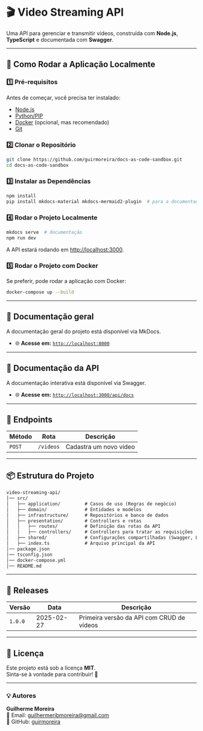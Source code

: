 # 🎬 Video Streaming API

Uma API para gerenciar e transmitir vídeos, construída com **Node.js**, **TypeScript** e documentada com **Swagger**.

---

## 🚀 Como Rodar a Aplicação Localmente

### 1️⃣ Pré-requisitos  

Antes de começar, você precisa ter instalado:

- [Node.js](https://nodejs.org/)
- [Python/PIP](https://python.org/)
- [Docker](https://www.docker.com/) (opcional, mas recomendado)
- [Git](https://git-scm.com/)

### 2️⃣ Clonar o Repositório  

```bash
git clone https://github.com/guirmoreira/docs-as-code-sandbox.git
cd docs-as-code-sandbox
```

### 3️⃣ Instalar as Dependências  

```bash
npm install
pip install mkdocs-material mkdocs-mermaid2-plugin  # para a documentação

```

### 4️⃣ Rodar o Projeto Localmente  

```bash
mkdocs serve  # documentação
npm run dev
```

A API estará rodando em <http://localhost:3000>.

### 5️⃣ Rodar o Projeto com Docker  

Se preferir, pode rodar a aplicação com Docker:

```bash
docker-compose up --build
```

---

## 📖 Documentação geral

A documentação geral do projeto está disponível via MkDocs.  

- 🌐 **Acesse em:** [`http://localhost:8000`](http://localhost:3000)

---

## 📖 Documentação da API  

A documentação interativa está disponível via Swagger.  

- 🌐 **Acesse em:** [`http://localhost:3000/api/docs`](http://localhost:3000/api/docs)

---

## 📌 Endpoints  

| Método | Rota      | Descrição                 |
|--------|----------|---------------------------|
| `POST` | `/videos` | Cadastra um novo vídeo    |

---

## 📦 Estrutura do Projeto  

``` txt
video-streaming-api/
│── src/
│   ├── application/         # Casos de uso (Regras de negócio)
│   ├── domain/              # Entidades e modelos
│   ├── infrastructure/      # Repositórios e banco de dados
│   ├── presentation/        # Controllers e rotas
│   │   ├── routes/          # Definição das rotas da API
│   │   ├── controllers/     # Controllers para tratar as requisições
│   ├── shared/              # Configurações compartilhadas (Swagger, Logger, etc.)
│   ├── index.ts             # Arquivo principal da API
│── package.json
│── tsconfig.json
│── docker-compose.yml
│── README.md
```

---

## 📌 Releases  

| Versão  | Data       | Descrição                                    |
|---------|-----------|----------------------------------------------|
| `1.0.0` | 2025-02-27 | Primeira versão da API com CRUD de vídeos |

---

## 📜 Licença  

Este projeto está sob a licença **MIT**.  
Sinta-se à vontade para contribuir! 🚀

---

### 💡 Autores  

**Guilherme Moreira**  
📧 Email: [guilhermeribmoreira@gmail.com](mailto:guilhermeribmoreira@gmail.com)  
🔗 GitHub: [guirmoreira](https://github.com/guirmoreira)
